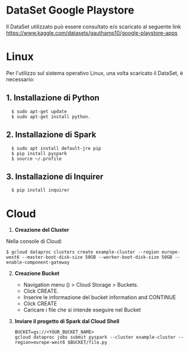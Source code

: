 # DataSet Google Playstore

Il DataSet utilizzato può essere consultato e/o scaricato al seguente link
https://www.kaggle.com/datasets/gauthamp10/google-playstore-apps

# Linux
Per l'utilizzo sul sistema operativo Linux, una volta scaricato il DataSet, è necessario:
  ## 1. Installazione di Python
  ```
    $ sudo apt-get update
    $ sudo apt-get install python.
  ```
  ## 2. Installazione di Spark
  ```
    $ sudo apt install default-jre pip
    $ pip install pyspark
    $ source ~/.profile
  ```
  ## 3. Installazione di Inquirer
  ```
    $ pip install inquirer
  ```

# Cloud

1. **Creazione del Cluster**
   
Nella console di Cloud:
```
$ gcloud dataproc clusters create example-cluster --region europe-west6 --master-boot-disk-size 50GB --worker-boot-disk-size 50GB --enable-component-gateway
```
2. **Creazione Bucket** 
   - Navigation menu () > Cloud Storage > Buckets.
   - Click CREATE.
   - Inserire le informazione del bucket information and CONTINUE
   - Click CREATE
   - Caricare i file che si intende eseguire nel Bucket
    
3. **Inviare il progetto di Spark dal Cloud Shell**
   ```
   BUCKET=gs://<YOUR_BUCKET_NAME>
   gcloud dataproc jobs submit pyspark --cluster example-cluster --region=europe-west6 $BUCKET/file.py
